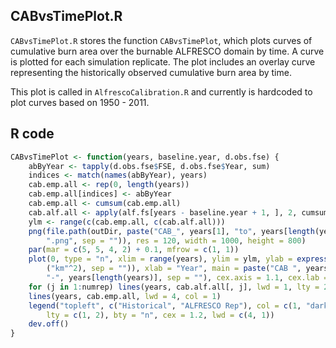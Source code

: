 


##
##
## CABvsTimePlot.R

`CABvsTimePlot.R` stores the function `CABvsTimePlot`, which plots curves of cumulative burn area over the burnable ALFRESCO domain by time.
A curve is plotted for each simulation replicate.
The plot includes an overlay curve representing the historically observed cumulative burn area by time.

This plot is called in `AlfrescoCalibration.R` and currently is hardcoded to plot curves based on 1950 - 2011.

## R code


```r
CABvsTimePlot <- function(years, baseline.year, d.obs.fse) {
    abByYear <- tapply(d.obs.fse$FSE, d.obs.fse$Year, sum)
    indices <- match(names(abByYear), years)
    cab.emp.all <- rep(0, length(years))
    cab.emp.all[indices] <- abByYear
    cab.emp.all <- cumsum(cab.emp.all)
    cab.alf.all <- apply(alf.fs[years - baseline.year + 1, ], 2, cumsum)
    ylm <- range(c(cab.emp.all, c(cab.alf.all)))
    png(file.path(outDir, paste("CAB_", years[1], "to", years[length(years)], 
        ".png", sep = "")), res = 120, width = 1000, height = 800)
    par(mar = c(5, 5, 4, 2) + 0.1, mfrow = c(1, 1))
    plot(0, type = "n", xlim = range(years), ylim = ylm, ylab = expression(paste(plain("Cumalitive Area Burn   "), 
        ("km"^2), sep = "")), xlab = "Year", main = paste("CAB ", years[1], 
        "-", years[length(years)], sep = ""), cex.axis = 1.1, cex.lab = 1.2)
    for (j in 1:numrep) lines(years, cab.alf.all[, j], lwd = 1, lty = 2, col = "dark gray")
    lines(years, cab.emp.all, lwd = 4, col = 1)
    legend("topleft", c("Historical", "ALFRESCO Rep"), col = c(1, "dark gray"), 
        lty = c(1, 2), bty = "n", cex = 1.2, lwd = c(4, 1))
    dev.off()
}
```
